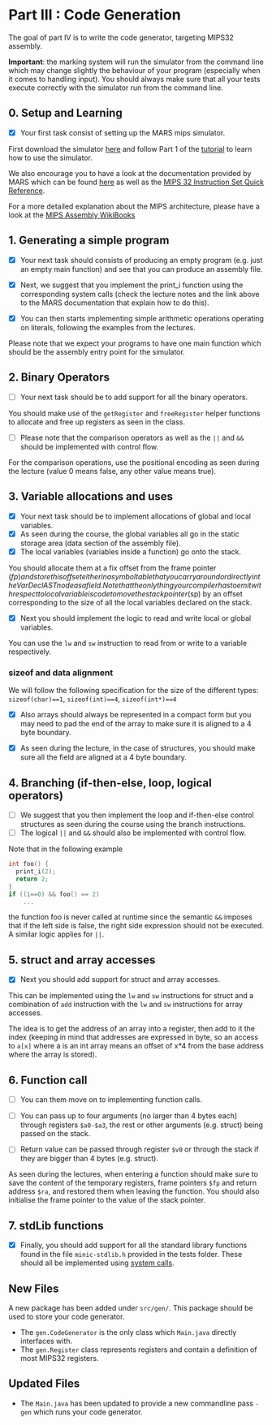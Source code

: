 # Part III : Code Generation

The goal of part IV is to write the code generator, targeting MIPS32 assembly.

**Important**: the marking system will run the simulator from the command line which may change slightly the behaviour of your program (especially when it comes to handling input).
You should always make sure that all your tests execute correctly with the simulator run from the command line.

## 0. Setup and Learning

- [x] Your first task consist of setting up the MARS mips simulator.

First download the simulator [here](./Mars4_5.jar) and follow Part 1 of the [tutorial](http://courses.missouristate.edu/KenVollmar/mars/tutorial.htm) to learn how to use the simulator.

We also encourage you to have a look at the documentation provided by MARS which can be found [here](http://courses.missouristate.edu/KenVollmar/mars/Help/MarsHelpIntro.html) as well as the [MIPS 32 Instruction Set Quick Reference](./MD00565-2B-MIPS32-QRC-01.01-1.pdf).

For a more detailed explanation about the MIPS architecture, please have a look at the [MIPS Assembly WikiBooks](http://en.wikibooks.org/wiki/MIPS_Assembly)


## 1. Generating a simple program

- [x] Your next task should consists of producing an empty program (e.g. just an empty main function) and see that you can produce an assembly file.

- [x] Next, we suggest that you implement the print_i function using the corresponding system calls (check the lecture notes and the link above to the MARS documentation that explain how to do this).

- [x] You can then starts implementing simple arithmetic operations operating on literals, following the examples from the lectures.

Please note that we expect your programs to have one main function which should be the assembly entry point for the simulator. 

## 2. Binary Operators

- [ ] Your next task should be to add support for all the binary operators.

You should make use of the `getRegister` and `freeRegister` helper functions to allocate and free up registers as seen in the class.

- [ ] Please note that the comparison operators as well as the `||` and `&&` should be implemented with control flow.

For the comparison operations, use the positional encoding as seen during the lecture (value 0 means false, any other value means true).

## 3. Variable allocations and uses

- [x] Your next task should be to implement allocations of global and local variables.
- [x] As seen during the course, the global variables all go in the static storage area (data section of the assembly file).
- [x] The local variables (variables inside a function) go onto the stack.

You should allocate them at a fix offset from the frame pointer ($fp) and store this offset either in a symbol table that you carry around or directly in the VarDecl AST node as a field.
Note that the only thing your compiler has to emit with respect to local variable is code to move the stack pointer ($sp) by an offset corresponding to the size of all the local variables declared on the stack.

- [x] Next you should implement the logic to read and write local or global variables.

You can use the `lw` and `sw` instruction to read from or write to a variable respectively.

### sizeof and data alignment

We will follow the following specification for the size of the different types:
`sizeof(char)==1`, `sizeof(int)==4`, `sizeof(int*)==4`

- [x] Also arrays should always be represented in a compact form but you may need to pad the end of the array to make sure it is aligned to a 4 byte boundary.

- [x] As seen during the lecture, in the case of structures, you should make sure all the field are aligned at a 4 byte boundary.


## 4. Branching (if-then-else, loop, logical operators)

- [ ] We suggest that you then implement the loop and if-then-else control structures as seen during the course using the branch instructions.
- [ ] The logical `||` and `&&` should also be implemented with control flow.

Note that in the following example

```C
int foo() {
  print_i(2);
  return 2;
}
if ((1==0) && foo() == 2)
    ...
```

the function foo is never called at runtime since the semantic `&&` imposes that if the left side is false, the right side expression should not be executed. A similar logic applies for `||`. 


## 5. struct and array accesses

- [x] Next you should add support for struct and array accesses.

This can be implemented using the `lw` and `sw` instructions for struct and a combination of `add` instruction with the `lw` and `sw` instructions for array accesses.

The idea is to get the address of an array into a register, then add to it the index (keeping in mind that addresses are expressed in byte, so an access to `a[x]` where a is an int array means an offset of x*4 from the base address where the array is stored).

## 6. Function call

- [ ] You can them move on to implementing function calls.

- [ ] You can pass up to four arguments (no larger than 4 bytes each) through registers `$a0-$a3`, the rest or other arguments (e.g. struct) being passed on the stack.

- [ ] Return value can be passed through register `$v0` or through the stack if they are bigger than 4 bytes (e.g. struct).

As seen during the lectures, when entering a function should make sure to save the content of the temporary registers, frame pointers `$fp` and return address `$ra`, and restored them when leaving the function.
You should also initialise the frame pointer to the value of the stack pointer.

## 7. stdLib functions

- [x] Finally, you should add support for all the standard library functions found in the file `minic-stdlib.h` provided in the tests folder.
These should all be implemented using [system calls](http://courses.missouristate.edu/KenVollmar/mars/Help/SyscallHelp.html).



## New Files

A new package has been added under `src/gen/`. This package should be used to store your code generator.

 * The `gen.CodeGenerator` is the only class which `Main.java` directly interfaces with.
 * The `gen.Register` class represents registers and contain a definition of most MIPS32 registers.

## Updated Files

* The `Main.java` has been updated to provide a new commandline pass `-gen` which runs your code generator.


